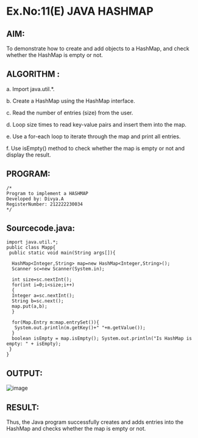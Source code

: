 # Ex.No:11(E)  JAVA HASHMAP

## AIM:
To demonstrate how to create and add objects to a HashMap, and check whether the HashMap is empty or not.

## ALGORITHM :

a.	Import java.util.*.

b.	Create a HashMap using the HashMap interface.

c.	Read the number of entries (size) from the user.

d.	Loop size times to read key-value pairs and insert them into the map.

e. Use a for-each loop to iterate through the map and print all entries.

f. Use isEmpty() method to check whether the map is empty or not and display the result.

## PROGRAM:
 ```
/*
Program to implement a HASHMAP
Developed by: Divya.A
RegisterNumber: 212222230034
*/
```

## Sourcecode.java:
```
import java.util.*;  
public class Mapp{  
 public static void main(String args[]){ 
     
  HashMap<Integer,String> map=new HashMap<Integer,String>(); 
  Scanner sc=new Scanner(System.in);
  
  int size=sc.nextInt();
  for(int i=0;i<size;i++)
  {
  Integer a=sc.nextInt();
  String b=sc.next();
  map.put(a,b);  
  } 
 
  for(Map.Entry m:map.entrySet()){  
   System.out.println(m.getKey()+" "+m.getValue());  
  }  
  boolean isEmpty = map.isEmpty(); System.out.println("Is HashMap is empty: " + isEmpty);
 }  
}
```

## OUTPUT:

![image](https://github.com/user-attachments/assets/54c55769-8294-4564-a4d3-b750d10dbe95)


## RESULT:
Thus, the Java program successfully creates and adds entries into the HashMap and checks whether the map is empty or not.



